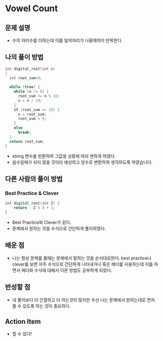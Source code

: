 # Vowel Count

## 문제 설명

*   수의 자리수를 더하는데 이를 일의자리가 나올때까지 반복한다.

## 나의 풀이 방법

```cpp
int digital_root(int n)
{
  int root_sum=0;
    
  while (true) {
    while (n != 0) {
      root_sum += n % 10;
      n = n / 10;
    }
    if (root_sum >= 10) {
      n = root_sum;
      root_sum = 0;
    }
    else
      break;
  }
  return root_sum;
}
```

*   string 변수를 반환하여 그값을 상황에 따라 변하게 하였다.
*   음수일때가 되지 않을 것이라 예상하고 양수로 변환하여 생각하도록 하였습니다. 

## 다른 사람의 풀이 방법

### Best Practice & Clever

```cpp
int digital_root(int Z) {
    return --Z % 9 + 1;
}
```

*   Best Practice와 Clever가 같다.
*   문제에서 원하는 것을 수식으로 간단하게 풀이하였다.

## 배운 점

*   나는 항상 문제를 풀때는 문제에서 말하는 것을 순서대로한다. best practice나 clever를 보면 자주 수식으로 간단하게
    나타내거나 혹은 헤더를 사용하는데 이를 하면서 헤더와 수식에 대해서 다른 방법도 공부하게 되었다.

## 반성할 점

*   내 풀이보다 더 간결하고 더 아는것이 많지만 우선 나는 문제에서 원하는대로 먼저 풀 수 있도록 하는 것이 중요하다.

## Action Item

*   할 수 있다!